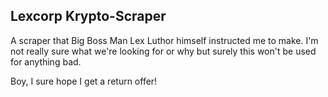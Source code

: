 ## Lexcorp Krypto-Scraper
A scraper that Big Boss Man Lex Luthor himself instructed me to make. I'm not really sure what we're looking for or
why but surely this won't be used for anything bad.

Boy, I sure hope I get a return offer!
